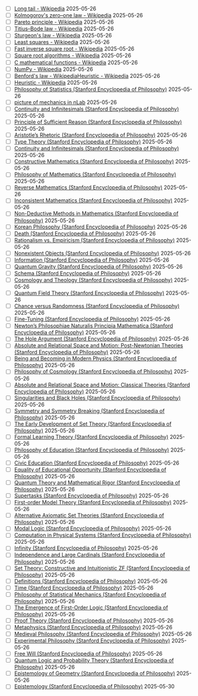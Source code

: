 - [ ] [Long tail - Wikipedia](https://en.wikipedia.org/wiki/Long_tail) 2025-05-26
- [ ] [Kolmogorov's zero–one law - Wikipedia](https://en.wikipedia.org/wiki/Kolmogorov%27s_zero%E2%80%93one_law) 2025-05-26
- [ ] [Pareto principle - Wikipedia](https://en.wikipedia.org/wiki/Pareto_principle) 2025-05-26
- [ ] [Titius–Bode law - Wikipedia](https://en.wikipedia.org/wiki/Titius%E2%80%93Bode_law) 2025-05-26
- [ ] [Sturgeon's law - Wikipedia](https://en.wikipedia.org/wiki/Sturgeon%27s_law) 2025-05-26
- [ ] [Least squares - Wikipedia](https://en.wikipedia.org/wiki/Least_squares) 2025-05-26
- [ ] [Fast inverse square root - Wikipedia](https://en.wikipedia.org/wiki/Fast_inverse_square_root) 2025-05-26
- [ ] [Square root algorithms - Wikipedia](https://en.wikipedia.org/wiki/Square_root_algorithms) 2025-05-26
- [ ] [C mathematical functions - Wikipedia](https://en.wikipedia.org/wiki/C_mathematical_functions) 2025-05-26
- [ ] [NumPy - Wikipedia](https://en.wikipedia.org/wiki/NumPy) 2025-05-26
- [ ] [Benford's law - Wikipedia](https://en.wikipedia.org/wiki/Benford%27s_law)[Heuristic - Wikipedia](https://en.wikipedia.org/wiki/Heuristic) 2025-05-26
- [ ] [Heuristic - Wikipedia](https://en.wikipedia.org/wiki/Heuristic) 2025-05-26
- [ ] [Philosophy of Statistics (Stanford Encyclopedia of Philosophy)](https://plato.stanford.edu/entries/statistics/) 2025-05-26
- [ ] [picture of mechanics in nLab](https://ncatlab.org/nlab/show/picture+of+mechanics) 2025-05-26
- [ ] [Continuity and Infinitesimals (Stanford Encyclopedia of Philosophy)](https://plato.stanford.edu/entries/continuity/) 2025-05-26
- [ ] [Principle of Sufficient Reason (Stanford Encyclopedia of Philosophy)](https://plato.stanford.edu/entries/sufficient-reason/) 2025-05-26
- [ ] [Aristotle’s Rhetoric (Stanford Encyclopedia of Philosophy)](https://plato.stanford.edu/entries/aristotle-rhetoric/) 2025-05-26
- [ ] [Type Theory (Stanford Encyclopedia of Philosophy)](https://plato.stanford.edu/entries/type-theory/) 2025-05-26
- [ ] [Continuity and Infinitesimals (Stanford Encyclopedia of Philosophy)](https://plato.stanford.edu/entries/continuity/) 2025-05-26
- [ ] [Constructive Mathematics (Stanford Encyclopedia of Philosophy)](https://plato.stanford.edu/entries/mathematics-constructive/) 2025-05-26
- [ ] [Philosophy of Mathematics (Stanford Encyclopedia of Philosophy)](https://plato.stanford.edu/entries/philosophy-mathematics/) 2025-05-26
- [ ] [Reverse Mathematics (Stanford Encyclopedia of Philosophy)](https://plato.stanford.edu/entries/reverse-mathematics/) 2025-05-26
- [ ] [Inconsistent Mathematics (Stanford Encyclopedia of Philosophy)](https://plato.stanford.edu/entries/mathematics-inconsistent/) 2025-05-26
- [ ] [Non-Deductive Methods in Mathematics (Stanford Encyclopedia of Philosophy)](https://plato.stanford.edu/entries/mathematics-nondeductive/) 2025-05-26
- [ ] [Korean Philosophy (Stanford Encyclopedia of Philosophy)](https://plato.stanford.edu/entries/korean-philosophy/) 2025-05-26
- [ ] [Death (Stanford Encyclopedia of Philosophy)](https://plato.stanford.edu/entries/death/) 2025-05-26
- [ ] [Rationalism vs. Empiricism (Stanford Encyclopedia of Philosophy)](https://plato.stanford.edu/entries/rationalism-empiricism/) 2025-05-26
- [ ] [Nonexistent Objects (Stanford Encyclopedia of Philosophy)](https://plato.stanford.edu/entries/nonexistent-objects/) 2025-05-26
- [ ] [Information (Stanford Encyclopedia of Philosophy)](https://plato.stanford.edu/entries/information/) 2025-05-26
- [ ] [Quantum Gravity (Stanford Encyclopedia of Philosophy)](https://plato.stanford.edu/entries/quantum-gravity/) 2025-05-26
- [ ] [Schema (Stanford Encyclopedia of Philosophy)](https://plato.stanford.edu/entries/schema/) 2025-05-26
- [ ] [Cosmology and Theology (Stanford Encyclopedia of Philosophy)](https://plato.stanford.edu/entries/cosmology-theology/) 2025-05-26
- [ ] [Quantum Field Theory (Stanford Encyclopedia of Philosophy)](https://plato.stanford.edu/entries/quantum-field-theory/) 2025-05-26
- [ ] [Chance versus Randomness (Stanford Encyclopedia of Philosophy)](https://plato.stanford.edu/entries/chance-randomness/) 2025-05-26
- [ ] [Fine-Tuning (Stanford Encyclopedia of Philosophy)](https://plato.stanford.edu/entries/fine-tuning/) 2025-05-26
- [ ] [Newton’s Philosophiae Naturalis Principia Mathematica (Stanford Encyclopedia of Philosophy)](https://plato.stanford.edu/entries/newton-principia/) 2025-05-26
- [ ] [The Hole Argument (Stanford Encyclopedia of Philosophy)](https://plato.stanford.edu/entries/spacetime-holearg/) 2025-05-26
- [ ] [Absolute and Relational Space and Motion: Post-Newtonian Theories (Stanford Encyclopedia of Philosophy)](https://plato.stanford.edu/entries/spacetime-theories/) 2025-05-26
- [ ] [Being and Becoming in Modern Physics (Stanford Encyclopedia of Philosophy)](https://plato.stanford.edu/entries/spacetime-bebecome/) 2025-05-26
- [ ] [Philosophy of Cosmology (Stanford Encyclopedia of Philosophy)](https://plato.stanford.edu/entries/cosmology/) 2025-05-26
- [ ] [Absolute and Relational Space and Motion: Classical Theories (Stanford Encyclopedia of Philosophy)](https://plato.stanford.edu/entries/spacetime-theories-classical/) 2025-05-26
- [ ] [Singularities and Black Holes (Stanford Encyclopedia of Philosophy)](https://plato.stanford.edu/entries/spacetime-singularities/) 2025-05-26
- [ ] [Symmetry and Symmetry Breaking (Stanford Encyclopedia of Philosophy)](https://plato.stanford.edu/entries/symmetry-breaking/) 2025-05-26
- [ ] [The Early Development of Set Theory (Stanford Encyclopedia of Philosophy)](https://plato.stanford.edu/entries/settheory-early/) 2025-05-26
- [ ] [Formal Learning Theory (Stanford Encyclopedia of Philosophy)](https://plato.stanford.edu/entries/learning-formal/) 2025-05-26
- [ ] [Philosophy of Education (Stanford Encyclopedia of Philosophy)](https://plato.stanford.edu/entries/education-philosophy/) 2025-05-26
- [ ] [Civic Education (Stanford Encyclopedia of Philosophy)](https://plato.stanford.edu/entries/civic-education/) 2025-05-26
- [ ] [Equality of Educational Opportunity (Stanford Encyclopedia of Philosophy)](https://plato.stanford.edu/entries/equal-ed-opportunity/) 2025-05-26
- [ ] [Quantum Theory and Mathematical Rigor (Stanford Encyclopedia of Philosophy)](https://plato.stanford.edu/entries/qt-nvd/) 2025-05-26
- [ ] [Supertasks (Stanford Encyclopedia of Philosophy)](https://plato.stanford.edu/entries/spacetime-supertasks/) 2025-05-26
- [ ] [First-order Model Theory (Stanford Encyclopedia of Philosophy)](https://plato.stanford.edu/entries/modeltheory-fo/) 2025-05-26
- [ ] [Alternative Axiomatic Set Theories (Stanford Encyclopedia of Philosophy)](https://plato.stanford.edu/entries/settheory-alternative/) 2025-05-26
- [ ] [Modal Logic (Stanford Encyclopedia of Philosophy)](https://plato.stanford.edu/entries/logic-modal/) 2025-05-26
- [ ] [Computation in Physical Systems (Stanford Encyclopedia of Philosophy)](https://plato.stanford.edu/entries/computation-physicalsystems/) 2025-05-26
- [ ] [Infinity (Stanford Encyclopedia of Philosophy)](https://plato.stanford.edu/entries/infinity/) 2025-05-26
- [ ] [Independence and Large Cardinals (Stanford Encyclopedia of Philosophy)](https://plato.stanford.edu/entries/independence-large-cardinals/) 2025-05-26
- [ ] [Set Theory: Constructive and Intuitionistic ZF (Stanford Encyclopedia of Philosophy)](https://plato.stanford.edu/entries/set-theory-constructive/) 2025-05-26
- [ ] [Definitions (Stanford Encyclopedia of Philosophy)](https://plato.stanford.edu/entries/definitions/) 2025-05-26
- [ ] [Time (Stanford Encyclopedia of Philosophy)](https://plato.stanford.edu/entries/time/) 2025-05-26
- [ ] [Philosophy of Statistical Mechanics (Stanford Encyclopedia of Philosophy)](https://plato.stanford.edu/entries/statphys-statmech/) 2025-05-26
- [ ] [The Emergence of First-Order Logic (Stanford Encyclopedia of Philosophy)](https://plato.stanford.edu/entries/logic-firstorder-emergence/) 2025-05-26
- [ ] [Proof Theory (Stanford Encyclopedia of Philosophy)](https://plato.stanford.edu/entries/proof-theory/) 2025-05-26
- [ ] [Metaphysics (Stanford Encyclopedia of Philosophy)](https://plato.stanford.edu/entries/metaphysics/) 2025-05-26
- [ ] [Medieval Philosophy (Stanford Encyclopedia of Philosophy)](https://plato.stanford.edu/entries/medieval-philosophy/) 2025-05-26
- [ ] [Experimental Philosophy (Stanford Encyclopedia of Philosophy)](https://plato.stanford.edu/entries/experimental-philosophy/) 2025-05-26
- [ ] [Free Will (Stanford Encyclopedia of Philosophy)](https://plato.stanford.edu/entries/freewill/) 2025-05-26
- [ ] [Quantum Logic and Probability Theory (Stanford Encyclopedia of Philosophy)](https://plato.stanford.edu/entries/qt-quantlog/) 2025-05-26
- [ ] [Epistemology of Geometry (Stanford Encyclopedia of Philosophy)](https://plato.stanford.edu/entries/epistemology-geometry/) 2025-05-26
- [ ] [Epistemology (Stanford Encyclopedia of Philosophy)](https://plato.stanford.edu/entries/epistemology/) 2025-05-30